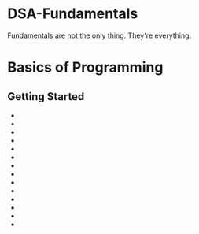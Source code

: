 # DSA-Fundamentals
Fundamentals are not the only thing. They're everything.

# Basics of Programming
## Getting Started
-
-
-
-
-
-
-
-
-
-
-
-
-
-
